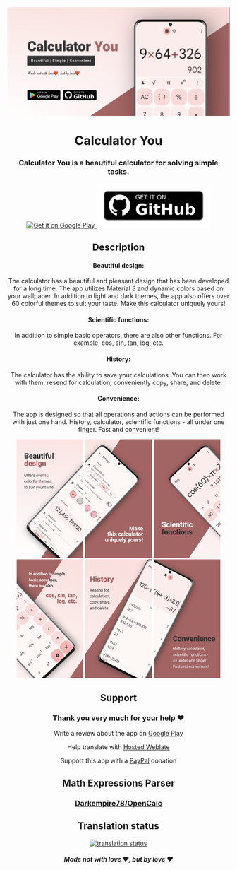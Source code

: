 <div align="center">


<img src="metadata/playStore/image/feature-graphic-v1.png" alt="Feature graphic" style="display: block; margin: 0 auto 30px;">

# Calculator You

### Calculator You is a beautiful calculator for solving simple tasks.

<a href="https://play.google.com/store/apps/details?id=com.marktka.calculatorYou">
      <img alt="Get it on Google Play" src="https://play.google.com/intl/en_us/badges/static/images/badges/en_badge_web_generic.png" height="100">
</a>
<a href="https://github.com/forzzzzz/Calculator-You/releases/tag/v2.2.2">
      <img alt="Get it on GitHub" src="https://raw.githubusercontent.com/deckerst/common/main/assets/get-it-on-github.png" height="100">
</a>


## Description

#### Beautiful design:

The calculator has a beautiful and pleasant design that has been developed for a long time. The app utilizes Material 3 and dynamic colors based on your wallpaper. In addition to light and dark themes, the app also offers over 60 colorful themes to suit your taste. Make this calculator uniquely yours!

#### Scientific functions:

In addition to simple basic operators, there are also other functions. For example, cos, sin, tan, log, etc.

#### History:

The calculator has the ability to save your calculations. You can then work with them: resend for calculation, conveniently copy, share, and delete.

#### Convenience:

The app is designed so that all operations and actions can be performed with just one hand. History, calculator, scientific functions - all under one finger. Fast and convenient!


<img alt="Screenshot" src="metadata/playStore/screenshots/phone/phone-1.png" width="30%"/>
<img alt="Screenshot" src="metadata/playStore/screenshots/phone/phone-2.png" width="30%"/>
<img alt="Screenshot" src="metadata/playStore/screenshots/phone/phone-3.png" width="30%"/>
<img alt="Screenshot" src="metadata/playStore/screenshots/phone/phone-4.png" width="30%"/>
<img alt="Screenshot" src="metadata/playStore/screenshots/phone/phone-5.png" width="30%"/>
<img alt="Screenshot" src="metadata/playStore/screenshots/phone/phone-6.png" width="30%"/>


## Support

### Thank you very much for your help :heart:

Write a review about the app on [Google Play](https://play.google.com/store/apps/details?id=com.marktka.calculatorYou)

Help translate with [Hosted Weblate](https://hosted.weblate.org/engage/calculator-you/)

Support this app with a [PayPal](https://www.paypal.com/donate/?hosted_button_id=GKC26SLPUTQMU) donation 


## Math Expressions Parser

### [Darkempire78/OpenCalc](https://github.com/Darkempire78/OpenCalc)


## Translation status
[![translation status](https://hosted.weblate.org/widget/calculator-you/multi-auto.svg)](https://hosted.weblate.org/engage/calculator-you/)


#### *Made not with love :heart:, but by love :heart:*

</div>
